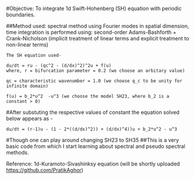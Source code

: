 #Objective: To integrate 1d Swift-Hohenberg (SH) equation with periodic boundaries.

##Method used: spectral method using Fourier modes in spatial dimension, time integration is performed using: second-order Adams-Bashforth + Crank-Nicholson (implicit treatment of linear terms and explicit treatment to non-linear terms) 

	The SH equation used-

	du/dt = ru - (qc^2 - (d/dx)^2)^2u + f(u)
	where, r = bifurcation parameter = 0.2 (we choose an arbitary value)

	qc = characteristic wavenumber = 1.0 (we choose q_c to be unity for infinite domain)

	f(u) = b_2*u^2	-u^3 (we choose the model SH23, where b_2 is a constant > 0) 

#After substuting the respective values of constant the equation solved below appears as -

	du/dt = (r-1)u - (1 - 2*((d/dx)^2)) + (d/dx)^4))u + b_2*u^2 - u^3

#Though one can play around changing SH23 to SH35
##This is a very basic code from which I start learning about spectral and pseudo spectral methods.

Reference: 1d-Kuramoto-Sivashinksy equation (will be shortly uploaded https://github.com/PratikAghor)
